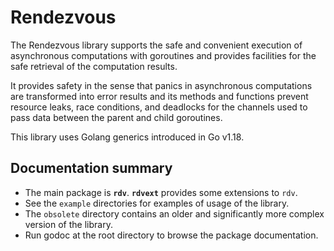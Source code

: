 Rendezvous
==========

The Rendezvous library supports the safe and convenient execution of asynchronous computations with goroutines and provides facilities for the safe retrieval of the computation results. 

It provides safety in the sense that panics in asynchronous computations are transformed into error results and its methods and functions prevent resource leaks, race conditions, and deadlocks for the channels used to pass data between the parent and child goroutines.

This library uses Golang generics introduced in Go v1.18.

## Documentation summary

- The main package is **`rdv`**.  **`rdvext`** provides some extensions to `rdv`.
- See the `example` directories for examples of usage of the library.
- The `obsolete` directory contains an older and significantly more complex version of the library.
- Run godoc at the root directory to browse the package documentation.
